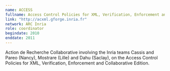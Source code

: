```yaml
---
name: ACCESS 
fullname: Access Control Policies for XML, Verification, Enforcement and Collaborative Edition
link: "http://acxml.gforge.inria.fr"
network: ARC Inria
role: coordinator
begindate: 2010 
enddate: 2011
---
```


Action de Recherche Collaborative involving the Inria teams Cassis and Pareo (Nancy), Mostrare (Lille) and Dahu (Saclay), on the Access Control Policies for XML, Verification, Enforcement and Collaborative Edition.
